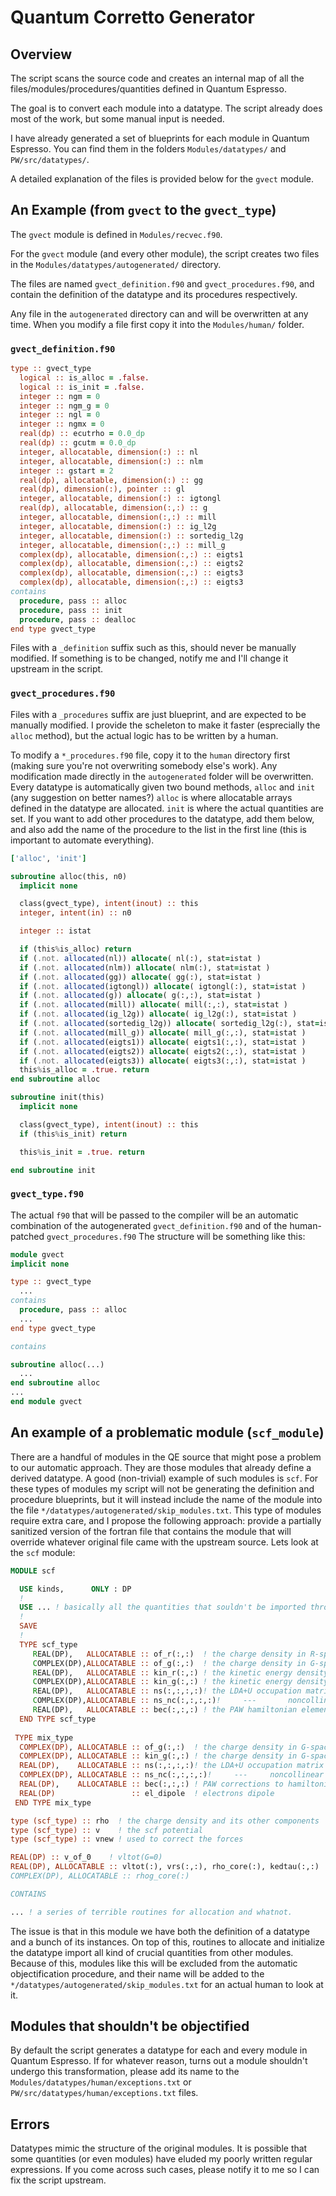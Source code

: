 # Quantum Corretto Generator

## Overview
The script scans the source code and creates an internal map of all the files/modules/procedures/quantities defined in Quantum Espresso.

The goal is to convert each module into a datatype. The script already does most of the work, but some manual input is needed.

I have already generated a set of blueprints for each module in Quantum Espresso. You can find them in the folders `Modules/datatypes/` and `PW/src/datatypes/`.

A detailed explanation of the files is provided below for the `gvect` module.

## An Example (from `gvect` to the `gvect_type`)
The `gvect` module is defined in `Modules/recvec.f90`.

For the `gvect` module (and every other module), the script creates two files in the `Modules/datatypes/autogenerated/` directory.

The files are named `gvect_definition.f90` and `gvect_procedures.f90`, and contain the definition of the datatype and its procedures respectively.

Any file in the `autogenerated` directory can and will be overwritten at any time. When you modify a file first copy it into the `Modules/human/` folder.

### `gvect_definition.f90`
```fortran
type :: gvect_type
  logical :: is_alloc = .false.
  logical :: is_init = .false.
  integer :: ngm = 0
  integer :: ngm_g = 0
  integer :: ngl = 0
  integer :: ngmx = 0
  real(dp) :: ecutrho = 0.0_dp
  real(dp) :: gcutm = 0.0_dp
  integer, allocatable, dimension(:) :: nl
  integer, allocatable, dimension(:) :: nlm
  integer :: gstart = 2
  real(dp), allocatable, dimension(:) :: gg
  real(dp), dimension(:), pointer :: gl
  integer, allocatable, dimension(:) :: igtongl
  real(dp), allocatable, dimension(:,:) :: g
  integer, allocatable, dimension(:,:) :: mill
  integer, allocatable, dimension(:) :: ig_l2g
  integer, allocatable, dimension(:) :: sortedig_l2g
  integer, allocatable, dimension(:,:) :: mill_g
  complex(dp), allocatable, dimension(:,:) :: eigts1
  complex(dp), allocatable, dimension(:,:) :: eigts2
  complex(dp), allocatable, dimension(:,:) :: eigts3
  complex(dp), allocatable, dimension(:,:) :: eigts3
contains
  procedure, pass :: alloc
  procedure, pass :: init
  procedure, pass :: dealloc
end type gvect_type
```
Files with a `_definition` suffix such as this, should never be manually modified. If something is to be changed, notify me and I'll change it upstream in the script.

### `gvect_procedures.f90`
Files with a `_procedures` suffix are just blueprint, and are expected to be manually modified. I provide the scheleton to make it faster (esprecially the `alloc` method), but the actual logic has to be written by a human.

To modify a `*_procedures.f90` file, copy it to the `human` directory first (making sure you're not overwriting somebody else's work).
Any modification made directly in the `autogenerated` folder will be overwritten.
Every datatype is automatically given two bound methods, `alloc` and `init` (any suggestion on better names?)
`alloc` is where allocatable arrays defined in the datatype are allocated.
`init` is where the actual quantities are set.
If you want to add other procedures to the datatype, add them below, and also add the name of the procedure to the list in the first line (this is important to automate everything).

```fortran
['alloc', 'init']

subroutine alloc(this, n0)
  implicit none

  class(gvect_type), intent(inout) :: this
  integer, intent(in) :: n0

  integer :: istat

  if (this%is_alloc) return
  if (.not. allocated(nl)) allocate( nl(:), stat=istat )
  if (.not. allocated(nlm)) allocate( nlm(:), stat=istat )
  if (.not. allocated(gg)) allocate( gg(:), stat=istat )
  if (.not. allocated(igtongl)) allocate( igtongl(:), stat=istat )
  if (.not. allocated(g)) allocate( g(:,:), stat=istat )
  if (.not. allocated(mill)) allocate( mill(:,:), stat=istat )
  if (.not. allocated(ig_l2g)) allocate( ig_l2g(:), stat=istat )
  if (.not. allocated(sortedig_l2g)) allocate( sortedig_l2g(:), stat=istat )
  if (.not. allocated(mill_g)) allocate( mill_g(:,:), stat=istat )
  if (.not. allocated(eigts1)) allocate( eigts1(:,:), stat=istat )
  if (.not. allocated(eigts2)) allocate( eigts2(:,:), stat=istat )
  if (.not. allocated(eigts3)) allocate( eigts3(:,:), stat=istat )
  this%is_alloc = .true. return
end subroutine alloc

subroutine init(this)
  implicit none

  class(gvect_type), intent(inout) :: this
  if (this%is_init) return

  this%is_init = .true. return

end subroutine init
```

### `gvect_type.f90`
The actual `f90` that will be passed to the compiler will be an automatic combination of the autogenerated `gvect_definition.f90` and of the human-patched `gvect_procedures.f90`
The structure will be something like this:
```fortran
module gvect
implicit none

type :: gvect_type
  ...
contains
  procedure, pass :: alloc
  ...
end type gvect_type

contains

subroutine alloc(...)
  ...
end subroutine alloc
...
end module gvect
```

## An example of a problematic module (`scf_module`)
There are a handful of modules in the QE source that might pose a problem to our automatic approach.
They are those modules that already define a derived datatype. A good (non-trivial) example of such modules is `scf`.
For these types of modules my script will not be generating the definition and procedure blueprints, but it will instead include the name of the module into the file `*/datatypes/autogenerated/skip_modules.txt`.
This type of modules require extra care, and I propose the following approach: provide a partially sanitized version of the fortran file that contains the module that will override whatever original file came with the upstream source.
Lets look at the `scf` module:
```fortran
MODULE scf

  USE kinds,      ONLY : DP
  !
  USE ... ! basically all the quantities that souldn't be imported through use statements.
  !
  SAVE
  !
  TYPE scf_type
     REAL(DP),   ALLOCATABLE :: of_r(:,:)  ! the charge density in R-space
     COMPLEX(DP),ALLOCATABLE :: of_g(:,:)  ! the charge density in G-space
     REAL(DP),   ALLOCATABLE :: kin_r(:,:) ! the kinetic energy density in R-space
     COMPLEX(DP),ALLOCATABLE :: kin_g(:,:) ! the kinetic energy density in G-space
     REAL(DP),   ALLOCATABLE :: ns(:,:,:,:)! the LDA+U occupation matrix
     COMPLEX(DP),ALLOCATABLE :: ns_nc(:,:,:,:)!     ---       noncollinear case
     REAL(DP),   ALLOCATABLE :: bec(:,:,:) ! the PAW hamiltonian elements
  END TYPE scf_type
 
 TYPE mix_type
  COMPLEX(DP), ALLOCATABLE :: of_g(:,:)  ! the charge density in G-space
  COMPLEX(DP), ALLOCATABLE :: kin_g(:,:) ! the charge density in G-space
  REAL(DP),    ALLOCATABLE :: ns(:,:,:,:)! the LDA+U occupation matrix 
  COMPLEX(DP), ALLOCATABLE :: ns_nc(:,:,:,:)!     ---     noncollinear case 
  REAL(DP),    ALLOCATABLE :: bec(:,:,:) ! PAW corrections to hamiltonian
  REAL(DP)                 :: el_dipole  ! electrons dipole
 END TYPE mix_type

type (scf_type) :: rho  ! the charge density and its other components
type (scf_type) :: v    ! the scf potential
type (scf_type) :: vnew ! used to correct the forces

REAL(DP) :: v_of_0    ! vltot(G=0)      
REAL(DP), ALLOCATABLE :: vltot(:), vrs(:,:), rho_core(:), kedtau(:,:)
COMPLEX(DP), ALLOCATABLE :: rhog_core(:)

CONTAINS

... ! a series of terrible routines for allocation and whatnot.

```
The issue is that in this module we have both the definition of a datatype and a bunch of its instances.
On top of this, routines to allocate and initialize the datatype import all kind of crucial quantities from other modules.
Because of this, modules like this will be excluded from the automatic objectification procedure, and their name will be added to the `*/datatypes/autogenerated/skip_modules.txt` for an actual human to look at it.

## Modules that shouldn't be objectified
By default the script generates a datatype for each and every module in Quantum Espresso.
If for whatever reason, turns out a module shouldn't undergo this transformation, please add its name to the `Modules/datatypes/human/exceptions.txt` or `PW/src/datatypes/human/exceptions.txt` files.

## Errors
Datatypes mimic the structure of the original modules. It is possible that some quantities (or even modules) have eluded my poorly written regular expressions. If you come across such cases, please notify it to me so I can fix the script upstream.
